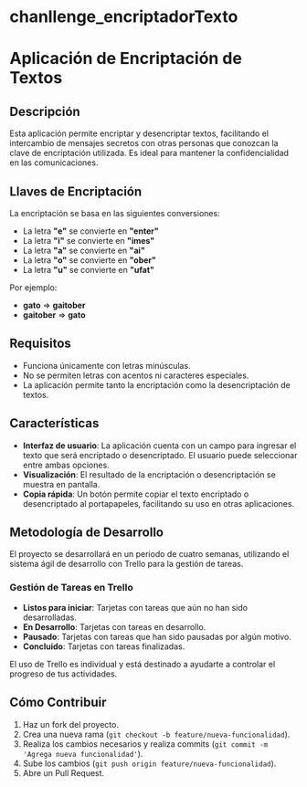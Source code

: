 # chanllenge_encriptadorTexto
# Aplicación de Encriptación de Textos

## Descripción

Esta aplicación permite encriptar y desencriptar textos, facilitando el intercambio de mensajes secretos con otras personas que conozcan la clave de encriptación utilizada. Es ideal para mantener la confidencialidad en las comunicaciones.

## Llaves de Encriptación

La encriptación se basa en las siguientes conversiones:
- La letra **"e"** se convierte en **"enter"**
- La letra **"i"** se convierte en **"imes"**
- La letra **"a"** se convierte en **"ai"**
- La letra **"o"** se convierte en **"ober"**
- La letra **"u"** se convierte en **"ufat"**

Por ejemplo:
- **gato** => **gaitober**
- **gaitober** => **gato**

## Requisitos

- Funciona únicamente con letras minúsculas.
- No se permiten letras con acentos ni caracteres especiales.
- La aplicación permite tanto la encriptación como la desencriptación de textos.

## Características

- **Interfaz de usuario**: La aplicación cuenta con un campo para ingresar el texto que será encriptado o desencriptado. El usuario puede seleccionar entre ambas opciones.
- **Visualización**: El resultado de la encriptación o desencriptación se muestra en pantalla.
- **Copia rápida**: Un botón permite copiar el texto encriptado o desencriptado al portapapeles, facilitando su uso en otras aplicaciones.

## Metodología de Desarrollo

El proyecto se desarrollará en un periodo de cuatro semanas, utilizando el sistema ágil de desarrollo con Trello para la gestión de tareas.

### Gestión de Tareas en Trello

- **Listos para iniciar**: Tarjetas con tareas que aún no han sido desarrolladas.
- **En Desarrollo**: Tarjetas con tareas en desarrollo.
- **Pausado**: Tarjetas con tareas que han sido pausadas por algún motivo.
- **Concluido**: Tarjetas con tareas finalizadas.

El uso de Trello es individual y está destinado a ayudarte a controlar el progreso de tus actividades.

## Cómo Contribuir

1. Haz un fork del proyecto.
2. Crea una nueva rama (`git checkout -b feature/nueva-funcionalidad`).
3. Realiza los cambios necesarios y realiza commits (`git commit -m 'Agrega nueva funcionalidad'`).
4. Sube los cambios (`git push origin feature/nueva-funcionalidad`).
5. Abre un Pull Request.


